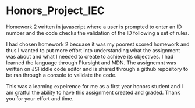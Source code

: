 # Honors_Project_IEC
Homework 2 written in javascript where a user is prompted to enter an ID number and the code checks the validation of the ID following a set of rules. 

I had chosen homework 2 becuase it was my poorest scored homework and thus I wanted to put more effort into understanding what the assignment was about and what I needed to create to achieve its objectives. I had learned the language through Plursight and MDN. The assignemnt was written on JSFiddle code editor and is shared through a github repository to be ran through a console to validate the code. 

This was a learning expeirence for me as a first year honors student and I am gratful the ability to have this assignment created and graded. Thank you for your effort and time. 
